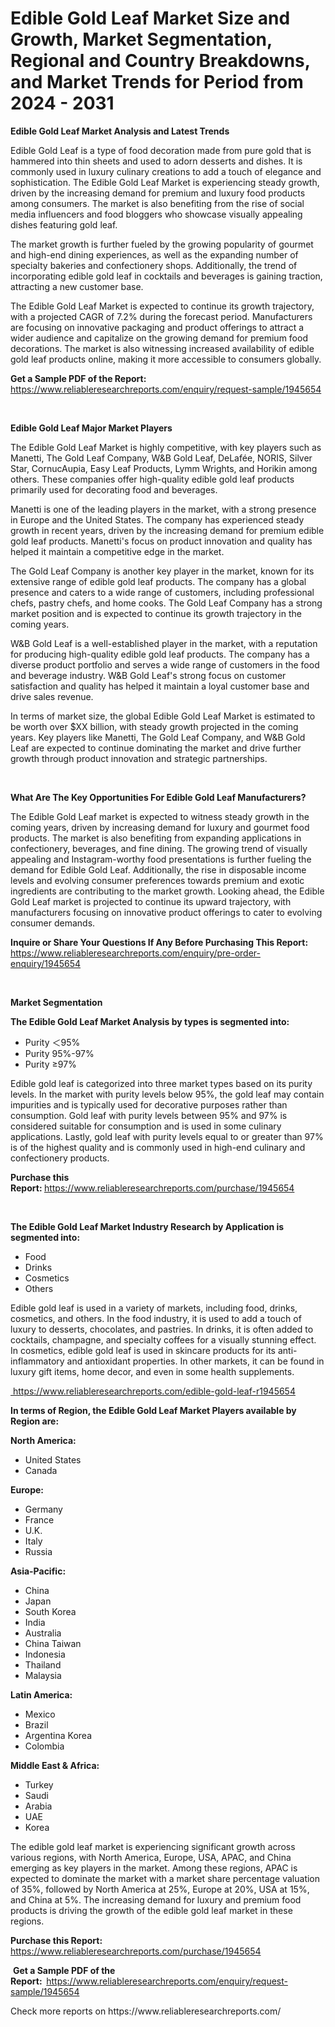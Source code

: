 <p><h1>Edible Gold Leaf Market Size and Growth, Market Segmentation, Regional and Country Breakdowns, and Market Trends for Period from 2024 -  2031</h1></p><p><strong>Edible Gold Leaf Market Analysis and Latest Trends</strong></p>
<p><p>Edible Gold Leaf is a type of food decoration made from pure gold that is hammered into thin sheets and used to adorn desserts and dishes. It is commonly used in luxury culinary creations to add a touch of elegance and sophistication. The Edible Gold Leaf Market is experiencing steady growth, driven by the increasing demand for premium and luxury food products among consumers. The market is also benefiting from the rise of social media influencers and food bloggers who showcase visually appealing dishes featuring gold leaf.</p><p>The market growth is further fueled by the growing popularity of gourmet and high-end dining experiences, as well as the expanding number of specialty bakeries and confectionery shops. Additionally, the trend of incorporating edible gold leaf in cocktails and beverages is gaining traction, attracting a new customer base.</p><p>The Edible Gold Leaf Market is expected to continue its growth trajectory, with a projected CAGR of 7.2% during the forecast period. Manufacturers are focusing on innovative packaging and product offerings to attract a wider audience and capitalize on the growing demand for premium food decorations. The market is also witnessing increased availability of edible gold leaf products online, making it more accessible to consumers globally.</p></p>
<p><strong>Get a Sample PDF of the Report:&nbsp;</strong> <a href="https://www.reliableresearchreports.com/enquiry/request-sample/1945654">https://www.reliableresearchreports.com/enquiry/request-sample/1945654</a></p>
<p>&nbsp;</p>
<p><strong>Edible Gold Leaf Major Market Players</strong></p>
<p><p>The Edible Gold Leaf Market is highly competitive, with key players such as Manetti, The Gold Leaf Company, W&B Gold Leaf, DeLafée, NORIS, Silver Star, CornucAupia, Easy Leaf Products, Lymm Wrights, and Horikin among others. These companies offer high-quality edible gold leaf products primarily used for decorating food and beverages.</p><p>Manetti is one of the leading players in the market, with a strong presence in Europe and the United States. The company has experienced steady growth in recent years, driven by the increasing demand for premium edible gold leaf products. Manetti's focus on product innovation and quality has helped it maintain a competitive edge in the market.</p><p>The Gold Leaf Company is another key player in the market, known for its extensive range of edible gold leaf products. The company has a global presence and caters to a wide range of customers, including professional chefs, pastry chefs, and home cooks. The Gold Leaf Company has a strong market position and is expected to continue its growth trajectory in the coming years.</p><p>W&B Gold Leaf is a well-established player in the market, with a reputation for producing high-quality edible gold leaf products. The company has a diverse product portfolio and serves a wide range of customers in the food and beverage industry. W&B Gold Leaf's strong focus on customer satisfaction and quality has helped it maintain a loyal customer base and drive sales revenue.</p><p>In terms of market size, the global Edible Gold Leaf Market is estimated to be worth over $XX billion, with steady growth projected in the coming years. Key players like Manetti, The Gold Leaf Company, and W&B Gold Leaf are expected to continue dominating the market and drive further growth through product innovation and strategic partnerships.</p></p>
<p>&nbsp;</p>
<p><strong>What Are The Key Opportunities For Edible Gold Leaf Manufacturers?</strong></p>
<p><p>The Edible Gold Leaf market is expected to witness steady growth in the coming years, driven by increasing demand for luxury and gourmet food products. The market is also benefiting from expanding applications in confectionery, beverages, and fine dining. The growing trend of visually appealing and Instagram-worthy food presentations is further fueling the demand for Edible Gold Leaf. Additionally, the rise in disposable income levels and evolving consumer preferences towards premium and exotic ingredients are contributing to the market growth. Looking ahead, the Edible Gold Leaf market is projected to continue its upward trajectory, with manufacturers focusing on innovative product offerings to cater to evolving consumer demands.</p></p>
<p><strong>Inquire or Share Your Questions If Any Before Purchasing This Report:</strong> <a href="https://www.reliableresearchreports.com/enquiry/pre-order-enquiry/1945654">https://www.reliableresearchreports.com/enquiry/pre-order-enquiry/1945654</a></p>
<p>&nbsp;</p>
<p><strong>Market Segmentation</strong></p>
<p><strong>The Edible Gold Leaf Market Analysis by types is segmented into:</strong></p>
<p><ul><li>Purity ＜95%</li><li>Purity 95%-97%</li><li>Purity ≥97%</li></ul></p>
<p><p>Edible gold leaf is categorized into three market types based on its purity levels. In the market with purity levels below 95%, the gold leaf may contain impurities and is typically used for decorative purposes rather than consumption. Gold leaf with purity levels between 95% and 97% is considered suitable for consumption and is used in some culinary applications. Lastly, gold leaf with purity levels equal to or greater than 97% is of the highest quality and is commonly used in high-end culinary and confectionery products.</p></p>
<p><strong>Purchase this Report:&nbsp;</strong><a href="https://www.reliableresearchreports.com/purchase/1945654">https://www.reliableresearchreports.com/purchase/1945654</a></p>
<p>&nbsp;</p>
<p><strong>The Edible Gold Leaf Market Industry Research by Application is segmented into:</strong></p>
<p><ul><li>Food</li><li>Drinks</li><li>Cosmetics</li><li>Others</li></ul></p>
<p><p>Edible gold leaf is used in a variety of markets, including food, drinks, cosmetics, and others. In the food industry, it is used to add a touch of luxury to desserts, chocolates, and pastries. In drinks, it is often added to cocktails, champagne, and specialty coffees for a visually stunning effect. In cosmetics, edible gold leaf is used in skincare products for its anti-inflammatory and antioxidant properties. In other markets, it can be found in luxury gift items, home decor, and even in some health supplements.</p></p>
<p><a href="https://www.reliableresearchreports.com/edible-gold-leaf-r1945654">&nbsp;https://www.reliableresearchreports.com/edible-gold-leaf-r1945654</a></p>
<p><strong>In terms of Region, the Edible Gold Leaf Market Players available by Region are:</strong></p>
<p>
    <p> <strong> North America: </strong>
        <ul>
            <li>United States</li>
            <li>Canada</li>
        </ul>
        </p> 
    <p> <strong> Europe: </strong>
        <ul>
            <li>Germany</li>
            <li>France</li>
            <li>U.K.</li>
            <li>Italy</li>
            <li>Russia</li>
        </ul>
        </p> 
    <p> <strong> Asia-Pacific: </strong>
        <ul>
            <li>China</li>
            <li>Japan</li>
            <li>South Korea</li>
            <li>India</li>
            <li>Australia</li>
            <li>China Taiwan</li>
            <li>Indonesia</li>
            <li>Thailand</li>
            <li>Malaysia</li>
        </ul>
        </p> 
    <p> <strong> Latin America: </strong>
        <ul>
            <li>Mexico</li>
            <li>Brazil</li>
            <li>Argentina Korea</li>
            <li>Colombia</li>
        </ul>
        </p> 
    <p> <strong> Middle East & Africa: </strong>
        <ul>
            <li>Turkey</li>
            <li>Saudi</li>
            <li>Arabia</li>
            <li>UAE</li>
            <li>Korea</li>
        </ul>
    </p>
    </p>
<p><p>The edible gold leaf market is experiencing significant growth across various regions, with North America, Europe, USA, APAC, and China emerging as key players in the market. Among these regions, APAC is expected to dominate the market with a market share percentage valuation of 35%, followed by North America at 25%, Europe at 20%, USA at 15%, and China at 5%. The increasing demand for luxury and premium food products is driving the growth of the edible gold leaf market in these regions.</p></p>
<p><strong>Purchase this Report: </strong><a href="https://www.reliableresearchreports.com/purchase/1945654">https://www.reliableresearchreports.com/purchase/1945654</a></p>
<p>&nbsp;<strong>Get a Sample PDF of the Report:&nbsp;&nbsp;</strong><a href="https://www.reliableresearchreports.com/enquiry/request-sample/1945654">https://www.reliableresearchreports.com/enquiry/request-sample/1945654</a></p>
<p><strong></strong></p>
<p>Check more reports on https://www.reliableresearchreports.com/</p>